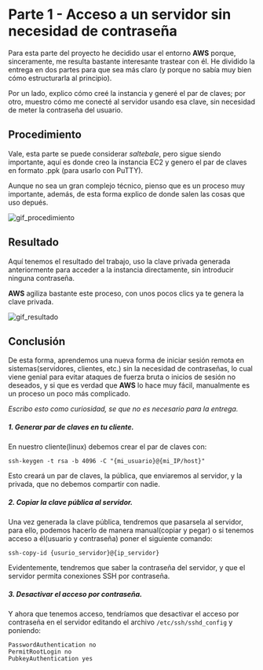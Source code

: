 # Parte 1 - Acceso a un servidor sin necesidad de contraseña

Para esta parte del proyecto he decidido usar el entorno **AWS** porque, sinceramente, me resulta bastante interesante trastear con él.
He dividido la entrega en dos partes para que sea más claro (y porque no sabía muy bien cómo estructurarla al principio).

Por un lado, explico cómo creé la instancia y generé el par de claves; por otro, muestro cómo me conecté al servidor usando esa clave, sin necesidad de meter la contraseña del usuario.

## Procedimiento

Vale, esta parte se puede considerar *saltebale*, pero sigue siendo importante, aquí es donde creo la instancia EC2 y genero el par de claves en formato .ppk (para usarlo con PuTTY).

Aunque no sea un gran complejo técnico, pienso que es un proceso muy importante, además, de esta forma explico de donde salen las cosas que uso depués.

![gif_procedimiento](../img/Procedimiento.gif)

## Resultado

Aquí tenemos el resultado del trabajo, uso la clave privada generada anteriormente para acceder a la instancia directamente, sin introducir ninguna contraseña.

**AWS** agiliza bastante este proceso, con unos pocos clics ya te genera la clave privada.

![gif_resultado](../img/Resultado.gif)

## Conclusión

De esta forma, aprendemos una nueva forma de iniciar sesión remota en sistemas(servidores, clientes, etc.) sin la necesidad de contraseñas, lo cual viene genial para evitar ataques de fuerza bruta o inicios de sesión no deseados, y si que es verdad que **AWS** lo hace muy fácil, manualmente es un proceso un poco más complicado.

*Escribo esto como curiosidad, se que no es necesario para la entrega.*

##### 1. Generar par de claves en tu cliente.

En nuestro cliente(linux) debemos crear el par de claves con:

``ssh-keygen -t rsa -b 4096 -C "{mi_usuario}@{mi_IP/host}"``

Esto creará un par de claves, la pública, que enviaremos al servidor, y la privada, que no debemos compartir con nadie.

##### 2. Copiar la clave pública al servidor.

Una vez generada la clave pública, tendremos que pasarsela al servidor, para ello, podemos hacerlo de manera manual(copiar y pegar) o si tenemos acceso a él(usuario y contraseña) poner el siguiente comando:

``ssh-copy-id {usurio_servidor}@{ip_servidor}``

Evidentemente, tendremos que saber la contraseña del servidor, y que el servidor permita conexiones SSH por contraseña.

##### 3. Desactivar el acceso por contraseña.

Y ahora que tenemos acceso, tendríamos que desactivar el acceso por contraseña en el servidor editando el archivo `/etc/ssh/sshd_config` y poniendo:

```
PasswordAuthentication no
PermitRootLogin no
PubkeyAuthentication yes
```